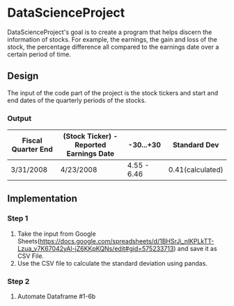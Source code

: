 # DataScienceProject
DataScienceProject's goal is to create a program that helps discern the information of stocks. For example, the earnings, the gain and loss of the stock, the percentage difference all compared to the earnings date over a certain period of time.
## Design 
The input of the code part of the project is the stock tickers and start and end dates of the quarterly periods of the stocks. 
### Output
| Fiscal Quarter End | (Stock Ticker) - Reported Earnings Date| -30...+30 | Standard Dev  |
| ------ | ------ | ----- | ------ |
| 3/31/2008 | 4/23/2008 | 4.55 - 6.46 | 0.41(calculated) |
## Implementation
### Step 1
1. Take the input from Google Sheets(https://docs.google.com/spreadsheets/d/1BHSrJi_nlKPLkTT-Lzua_v7K67042yAl-jZ6KKpKQNs/edit#gid=575233713) and save it as CSV File. 
2. Use the CSV file to calculate the standard deviation using pandas. 
### Step 2 
1. Automate Dataframe #1-6b 


